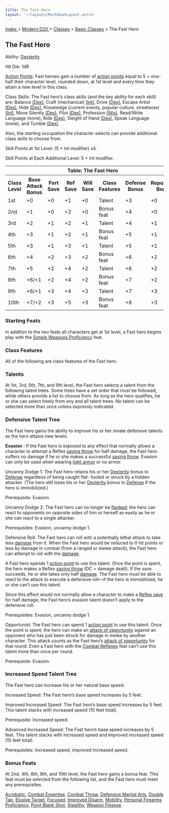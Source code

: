 ```yaml
---
title: The Fast Hero
layout: '~/layouts/MarkdownLayout.astro'
---
```


[ Index ](/) > [ Modern D20 ](/modern.d20.srd) > [Classes](/modern.d20.srd/classes) > [Basic Classes](/modern.d20.srd/classes/basic) > The Fast Hero

## The Fast Hero

Ability: [Dexterity](/modern.d20.srd/basics/ability.scores)

Hit Die: 1d8

[Action Points](/modern.d20.srd/basics/action.points): Fast heroes gain a
number of [action points](/modern.d20.srd/basics/action.points) equal to 5 +
one-half their character level, rounded down, at 1st level and every time they
attain a new level in this class.

Class Skills: The Fast hero’s class skills (and the key ability for each
skill) are: Balance [(Dex)](/modern.d20.srd/basics/ability.scores), Craft
(mechanical) [(Int)](/modern.d20.srd/basics/ability.scores), Drive
[(Dex)](/modern.d20.srd/basics/ability.scores), Escape Artist
[(Dex)](/modern.d20.srd/basics/ability.scores), Hide
[(Dex)](/modern.d20.srd/basics/ability.scores), Knowledge (current events,
popular culture, streetwise) [(Int)](/modern.d20.srd/basics/ability.scores),
Move Silently [(Dex)](/modern.d20.srd/basics/ability.scores), Pilot
[(Dex)](/modern.d20.srd/basics/ability.scores), Profession
[(Wis)](/modern.d20.srd/basics/ability.scores), Read/Write Language (none),
Ride [(Dex)](/modern.d20.srd/basics/ability.scores), Sleight of Hand
[(Dex)](/modern.d20.srd/basics/ability.scores), Speak Language (none), and
Tumble [(Dex)](/modern.d20.srd/basics/ability.scores).

Also, the starting occupation the character selects can provide additional
class skills to choose from.

Skill Points at 1st Level: (5 + Int modifier) x4.

Skill Points at Each Additional Level: 5 + Int modifier.


<table> <tr> <th colspan="8">Table: The Fast Hero</th> </tr> <tr> <th>Class Level</th><th>Base Attack Bonus</th><th>Fort Save</th><th>Ref Save</th><th>Will Save</th><th>Class Features</th><th>Defense Bonus</th><th>Reputation Bonus</th> </tr> <tr> <td>1st</td><td>+0</td><td>+0</td><td>+1</td><td>+0</td><td>Talent</td><td>+3</td><td>+0</td> </tr> <tr class="shaded"><td>2nd</td><td>+1</td><td>+0</td><td>+2</td><td>+0</td><td>Bonus feat</td><td>+4</td><td>+0</td> </tr> <tr><td>3rd</td><td>+2</td><td>+1</td><td>+2</td><td>+1</td><td>Talent</td><td>+4</td><td>+1</td> </tr> <tr class="shaded"><td>4th</td><td>+3</td><td>+1</td><td>+2</td><td>+1</td><td>Bonus feat</td><td>+5</td><td>+1</td> </tr> <tr><td>5th</td><td>+3</td><td>+1</td><td>+3</td><td>+1</td><td>Talent</td><td>+5</td><td>+1</td> </tr> <tr class="shaded"><td>6th</td><td>+4</td><td>+2</td><td>+3</td><td>+2</td><td>Bonus feat</td><td>+6</td><td>+2</td> </tr> <tr><td>7th</td><td>+5</td><td>+2</td><td>+4</td><td>+2</td><td>Talent</td><td>+6</td><td>+2</td> </tr> <tr class="shaded"><td>8th</td><td>+6/+1</td><td>+2</td><td>+4</td><td>+2</td><td>Bonus feat</td><td>+7</td><td>+2</td> </tr> <tr><td>9th</td><td>+6/+1</td><td>+3</td><td>+4</td><td>+3</td><td>Talent</td><td>+7</td><td>+3</td> </tr> <tr class="shaded"><td>10th</td><td>+7/+2</td><td>+3</td><td>+5</td><td>+3</td><td>Bonus feat</td><td>+8</td><td>+3</td></tr> </table>


### Starting Feats

In addition to the two feats all characters get at 1st level, a Fast hero
begins play with the [Simple Weapons Proficiency](/modern.d20.srd/feats/simple.weapons.proficiency) feat.

### Class Features

All of the following are class features of the Fast hero.

### Talents

At 1st, 3rd, 5th, 7th, and 9th level, the Fast hero selects a talent from the
following talent trees. Some trees have a set order that must be followed,
while others provide a list to choose from. As long as the hero qualifies, he
or she can select freely from any and all talent trees. No talent can be
selected more than once unless expressly indicated.

### Defensive Talent Tree

The Fast hero gains the ability to improve his or her innate defensive talents
as the hero attains new levels.

**Evasion** : If the Fast hero is exposed to any effect that normally allows a
character to attempt a Reflex [saving throw](/modern.d20.srd/basics/saving.throws) for half damage, the Fast hero
suffers no damage if he or she makes a successful [saving throw](/modern.d20.srd/basics/saving.throws). Evasion can only be used when
wearing [light armor](/modern.d20.srd/equipment/armor.light) or no armor.

Uncanny Dodge 1: The Fast hero retains his or her
[Dexterity](/modern.d20.srd/basics/ability.scores) bonus to
[Defense](/modern.d20.srd/combat/defense) regardless of being caught flat-
footed or struck by a hidden attacker. (The hero still loses his or her
[Dexterity](/modern.d20.srd/basics/ability.scores) bonus to
[Defense](/modern.d20.srd/combat/defense) if the hero is immobilized.)

Prerequisite: Evasion.

Uncanny Dodge 2: The Fast hero can no longer be
[flanked](/modern.d20.srd/combat/movement.and.position); the hero can react to
opponents on opposite sides of him or herself as easily as he or she can react
to a single attacker.

Prerequisites: Evasion, uncanny dodge 1.

Defensive Roll: The Fast hero can roll with a potentially lethal attack to
take less [damage](/modern.d20.srd/combat/damage) from it. When the Fast hero
would be reduced to 0 hit points or less by damage in combat (from a ranged or
melee attack), the Fast hero can attempt to roll with the
[damage](/modern.d20.srd/combat/damage).

A Fast hero spends 1 [action point](/modern.d20.srd/basics/action.points) to
use this talent. Once the point is spent, the hero makes a Reflex [saving throw](/modern.d20.srd/basics/saving.throws) (DC = damage dealt). If the save
succeeds, he or she takes only half [damage](/modern.d20.srd/combat/damage).
The Fast hero must be able to react to the attack to execute a defensive
roll—if the hero is immobilized, he or she can’t use this talent.

Since this effect would not normally allow a character to make a [Reflex save](/modern.d20.srd/basics/saving.throws) for half damage, the Fast hero’s
evasion talent doesn’t apply to the defensive roll.

Prerequisites: Evasion, uncanny dodge 1.

Opportunist: The Fast hero can spend 1 [action point](/modern.d20.srd/basics/action.points) to use this talent. Once the
point is spent, the hero can make an [attack of opportunity](/modern.d20.srd/combat/attacks.of.opportunity) against an
opponent who has just been struck for damage in melee by another character.
This attack counts as the Fast hero’s [attack of opportunity](/modern.d20.srd/combat/attacks.of.opportunity) for that round.
Even a Fast hero with the [Combat Reflexes](/modern.d20.srd/feats/combat.reflexes) feat can’t use this talent
more than once per round.

Prerequisite: Evasion.

### Increased Speed Talent Tree

The Fast hero can increase his or her natural base speed.

Increased Speed: The Fast hero’s base speed increases by 5 feet.

Improved Increased Speed: The Fast hero’s base speed increases by 5 feet. This
talent stacks with increased speed (10 feet total).

Prerequisite: Increased speed.

Advanced Increased Speed: The Fast hero’s base speed increases by 5 feet. This
talent stacks with increased speed and improved increased speed (15 feet
total).

Prerequisites: Increased speed, improved increased speed.

### Bonus Feats

At 2nd, 4th, 6th, 8th, and 10th level, the Fast hero gains a bonus feat. This
feat must be selected from the following list, and the Fast hero must meet any
prerequisites.

[Acrobatic](/modern.d20.srd/feats/acrobatic), [Combat Expertise](/modern.d20.srd/feats/combat.expertise), [Combat Throw](/modern.d20.srd/feats/combat.throw), [Defensive Martial Arts](/modern.d20.srd/feats/defensive.martial.arts), [Double Tap](/modern.d20.srd/feats/double.tap), [Elusive Target](/modern.d20.srd/feats/elusive.target),
[Focused](/modern.d20.srd/feats/focused), [Improved Disarm](/modern.d20.srd/feats/improved.disarm),
[Mobility](/modern.d20.srd/feats/mobility), [Personal Firearms Proficiency](/modern.d20.srd/feats/personal.firearms.proficiency), [Point Blank Shot](/modern.d20.srd/feats/point.blank.shot),
[Stealthy](/modern.d20.srd/feats/stealthy), [Weapon Finesse](/modern.d20.srd/feats/weapon.finesse).

